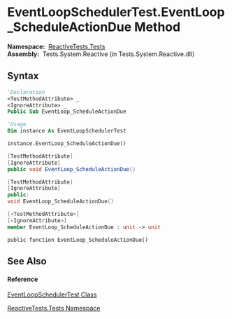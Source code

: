 # EventLoopSchedulerTest.EventLoop\_ScheduleActionDue Method

**Namespace:**  [ReactiveTests.Tests](ReactiveTests.Tests\ReactiveTests.Tests.md)  
**Assembly:**  Tests.System.Reactive (in Tests.System.Reactive.dll)

## Syntax

```vb
'Declaration
<TestMethodAttribute> _
<IgnoreAttribute> _
Public Sub EventLoop_ScheduleActionDue
```

```vb
'Usage
Dim instance As EventLoopSchedulerTest

instance.EventLoop_ScheduleActionDue()
```

```csharp
[TestMethodAttribute]
[IgnoreAttribute]
public void EventLoop_ScheduleActionDue()
```

```c++
[TestMethodAttribute]
[IgnoreAttribute]
public:
void EventLoop_ScheduleActionDue()
```

```fsharp
[<TestMethodAttribute>]
[<IgnoreAttribute>]
member EventLoop_ScheduleActionDue : unit -> unit 
```

```jscript
public function EventLoop_ScheduleActionDue()
```

## See Also

#### Reference

[EventLoopSchedulerTest Class](EventLoopSchedulerTest\EventLoopSchedulerTest.md)

[ReactiveTests.Tests Namespace](ReactiveTests.Tests\ReactiveTests.Tests.md)




